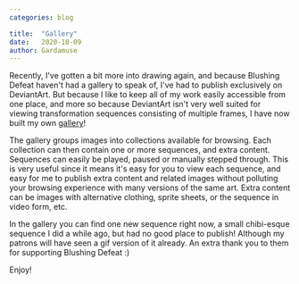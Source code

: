 ```yaml
---
categories: blog

title:  "Gallery"
date:   2020-10-09
author: Gardamuse
---
```


Recently, I've gotten a bit more into drawing again, and because Blushing Defeat haven't had a gallery to speak of, I've had to publish exclusively on DeviantArt. But because I like to keep all of my work easily accessible from one place, and more so because DeviantArt isn't very well suited for viewing transformation sequences consisting of multiple frames, I have now built my own [gallery](/gallery/)!

The gallery groups images into collections available for browsing. Each collection can then contain one or more sequences, and extra content. Sequences can easily be played, paused or manually stepped through. This is very useful since it means it's easy for you to view each sequence, and easy for me to publish extra content and related images without polluting your browsing experience with many versions of the same art. Extra content can be images with alternative clothing, sprite sheets, or the sequence in video form, etc.

In the gallery you can find one new sequence right now, a small chibi-esque sequence I did a while ago, but had no good place to publish! Although my patrons will have seen a gif version of it already. An extra thank you to them for supporting Blushing Defeat :)

Enjoy!
